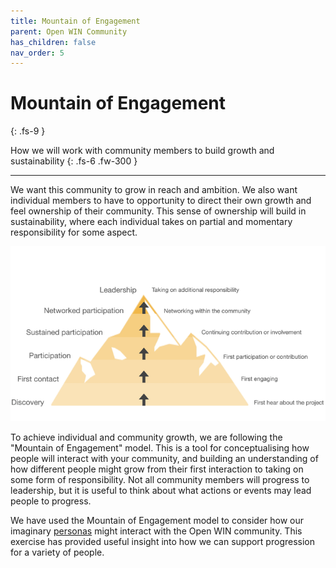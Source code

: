 ```yaml
---
title: Mountain of Engagement
parent: Open WIN Community
has_children: false
nav_order: 5
---
```



# Mountain of Engagement
{: .fs-9 }

How we will work with community members to build growth and sustainability
{: .fs-6 .fw-300 }

---

We want this community to grow in reach and ambition. We also want individual members to have to opportunity to direct their own growth and feel ownership of their community. This sense of ownership will build in sustainability, where each individual takes on partial and momentary responsibility for some aspect.

![mountain-of-engagement](../img/img-m-o-e.png)

To achieve individual and community growth, we are following the "Mountain of Engagement" model. This is a tool for conceptualising how people will interact with your community, and building an understanding of how different people might grow from their first interaction to taking on some form of responsibility. Not all community members will progress to leadership, but it is useful to think about what actions or events may lead people to progress.  

We have used the Mountain of Engagement model to consider how our imaginary [personas](personas-and-pathways.md) might interact with the Open WIN community. This exercise has provided useful insight into how we can support progression for a variety of people.
